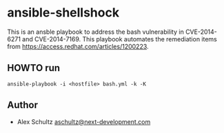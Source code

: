 ansible-shellshock
==========
This is an ansble playbook to address the bash vulnerability in 
CVE-2014-6271 and CVE-2014-7169.  This playbook automates the remediation items
from https://access.redhat.com/articles/1200223.

HOWTO run
------
```
ansible-playbook -i <hostfile> bash.yml -k -K
```


Author
-----
* Alex Schultz <aschultz@next-development.com>
